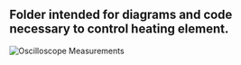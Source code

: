 ## Folder intended for diagrams and code necessary to control heating element.

![Oscilloscope Measurements](https://github.com/cgreen18/Gas-Chromatography/blob/master/Triac%20Heating/Traic_Heating_Oscilloscope_2.gif)
